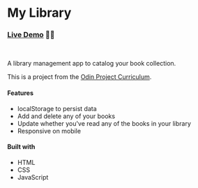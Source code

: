 # My Library

### [Live Demo](https://sultanbadri.github.io/virtual-library/) 👨‍💻

<br>

A library management app to catalog your book collection.

This is a project from the [Odin Project Curriculum](https://www.theodinproject.com).

#### Features

- localStorage to persist data
- Add and delete any of your books
- Update whether you've read any of the books in your library
- Responsive on mobile

#### Built with

- HTML
- CSS
- JavaScript
